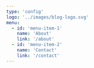 ```yaml
---
type: 'config'
logo: '../images/blog-logo.svg'
menu:
  - id: 'menu-item-1'
    name: 'About'
    link: '/about'
  - id: 'menu-item-2'
    name: 'Contact'
    link: '/contact'
---
```


<!-- Want to have this menu here instead of creating it dynamically from pages.
Many reasons for that. For example one may want to have posts in the menu also.
Or something else. This way it's more dynamic. 
Just be careful to type in the correct link, aka the slug for the page/post!!! -->

